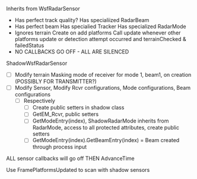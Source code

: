 Inherits from WsfRadarSensor
- Has perfect track quality?
Has specialiized RadarBeam
- Has perfect beam
Has specialied Tracker
Has specialized RadarMode
- Ignores terrain
Create on add platforms
Call update whenever other platforms update or detection attempt occurred and terrainChecked & failedStatus
- NO CALLBACKS GO OFF - ALL ARE SILENCED

ShadowWsfRadarSensor
- [ ] Modify terrain Masking mode of receiver for mode 1, beam1, on creation (POSSIBLY FOR TRANSMITTER?)
- [ ] Modify Sensor, Modify Rcvr configurations, Mode configurations, Beam configurations
	- [ ] Respectively
		- [ ] Create public setters in shadow class
		- [ ] GetEM_Rcvr, public setters
		- [ ] GetModeEntry(index), ShadowRadarMode inherits from RadarMode, access to all protected attributes, create public setters
		- [ ] GetModeEntry(index).GetBeamEntry(index) = Beam created through process input

ALL sensor callbacks will go off
THEN
AdvanceTime

Use FramePlatformsUpdated to scan with shadow sensors


